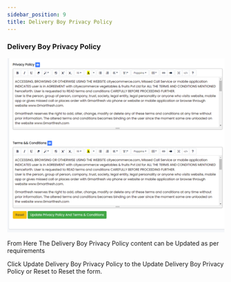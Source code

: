 ```yaml
---
sidebar_position: 9
title: Delivery Boy Privacy Policy
---
```


### Delivery Boy Privacy Policy

<div class="promo">
    <img class="bordered" src="/img/delivery_boy_privacy.jpg" alt="sample3"/>
</div>

From Here The Delivery Boy Privacy Policy content can be Updated as per requirements

Click Update Delivery Boy Privacy Policy to the Update Delivery Boy Privacy Policy or Reset to Reset the form. 
